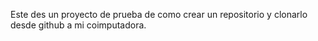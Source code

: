 Este des un proyecto de prueba de como crear un repositorio y clonarlo desde github a mi coimputadora.
